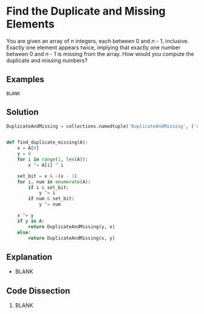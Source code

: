 # Find the Duplicate and Missing Elements
You are given an array of _n_ integers, each between 0 and _n_ - 1, inclusive. Exactly one element appears twice, implying that exactly one number between 0 and _n_ - 1 is missing from the array. How would you compute the duplicate and missing numbers?

## Examples
```
BLANK
```

## Solution
```python
DuplicateAndMissing = collections.namedtuple('DuplicateAndMissing', ('duplicate', 'missing'))


def find_duplicate_missing(A):
    x = A[0]
    y = 0
    for i in range(1, len(A)):
        x ^= A[i] ^ i

    set_bit = x & ~(x - 1)
    for i, num in enumerate(A):
        if i & set_bit:
            y ^= i
        if num & set_bit:
            y ^= num

    x ^= y
    if y in A:
        return DuplicateAndMissing(y, x)
    else:
        return DuplicateAndMissing(x, y)
```

## Explanation
* BLANK

## Code Dissection
1. BLANK